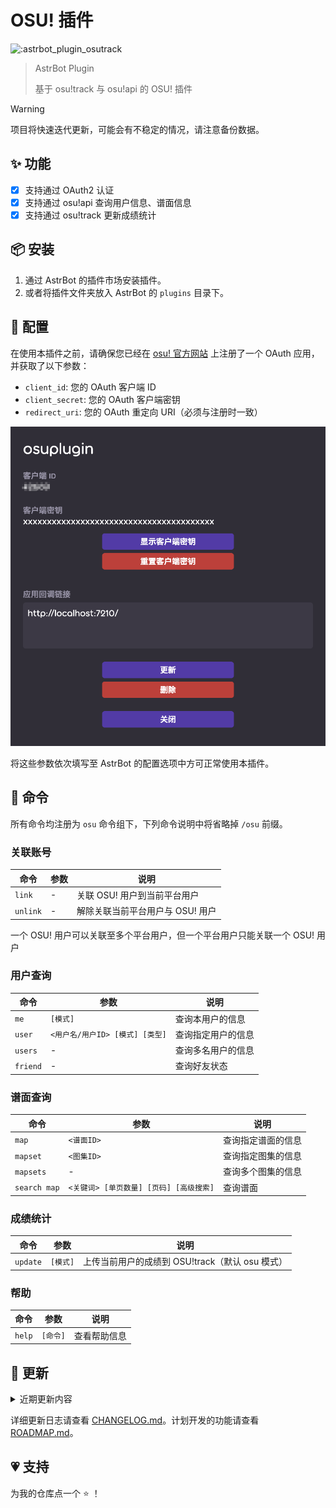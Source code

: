 # OSU! 插件
![:astrbot_plugin_osutrack](https://count.getloli.com/@astrbot_plugin_osutrack?name=astrbot_plugin_osutrack&theme=booru-jaypee&padding=7&offset=0&align=top&scale=1&pixelated=1&darkmode=auto)

> AstrBot Plugin
> 
> 基于 osu!track 与 osu!api 的 OSU! 插件

> [!WARNING]
>
> 项目将快速迭代更新，可能会有不稳定的情况，请注意备份数据。

## ✨ 功能

- [x] 支持通过 OAuth2 认证
- [x] 支持通过 osu!api 查询用户信息、谱面信息
- [x] 支持通过 osu!track 更新成绩统计 

## 📦 安装

1. 通过 AstrBot 的插件市场安装插件。
2. 或者将插件文件夹放入 AstrBot 的 `plugins` 目录下。

## 🔧 配置

在使用本插件之前，请确保您已经在 [osu! 官方网站](https://osu.ppy.sh/home/account/edit) 上注册了一个 OAuth 应用，并获取了以下参数：

- `client_id`: 您的 OAuth 客户端 ID
- `client_secret`: 您的 OAuth 客户端密钥
- `redirect_uri`: 您的 OAuth 重定向 URI（必须与注册时一致）

![OAuth 配置demo](docs/oauth_config_demo.png)

将这些参数依次填写至 AstrBot 的配置选项中方可正常使用本插件。

## 📝 命令

所有命令均注册为 `osu` 命令组下，下列命令说明中将省略掉 `/osu` 前缀。

### 关联账号

| 命令 | 参数 | 说明 |
| ---- | ---- | ---- |
| `link` | - | 关联 OSU! 用户到当前平台用户 |
| `unlink` | - | 解除关联当前平台用户与 OSU! 用户 |

一个 OSU! 用户可以关联至多个平台用户，但一个平台用户只能关联一个 OSU! 用户

### 用户查询

| 命令 | 参数 | 说明 |
| ---- | ---- | ---- |
| `me` | `[模式]` | 查询本用户的信息 |
| `user` | `<用户名/用户ID> [模式] [类型]` | 查询指定用户的信息 |
| `users` | - | 查询多名用户的信息 |
| `friend` | - | 查询好友状态 |

### 谱面查询

| 命令 | 参数 | 说明 |
| ---- | ---- | ---- |
| `map` | `<谱面ID>` | 查询指定谱面的信息 |
| `mapset` | `<图集ID>` | 查询指定图集的信息 |
| `mapsets` | - | 查询多个图集的信息 |
| `search map` | `<关键词> [单页数量] [页码] [高级搜索]` | 查询谱面 |

### 成绩统计

| 命令 | 参数 | 说明 |
| ---- | ---- | ---- |
| `update` | `[模式]` | 上传当前用户的成绩到 OSU!track（默认 osu 模式） |

### 帮助

| 命令 | 参数 | 说明 |
| ---- | ---- | ---- |
| `help` | `[命令]` | 查看帮助信息 |

## 📔 更新

<details>

<summary>近期更新内容</summary>

## 0.2.1 - 2025-8-07

### 功能
- 增加好友查看功能
- 完成谱面查询、搜索功能

</details>

详细更新日志请查看 [CHANGELOG.md](docs/CHANGELOG.md)。计划开发的功能请查看 [ROADMAP.md](docs/ROADMAP.md)。

## 💗 支持

为我的仓库点一个 ⭐️ ！